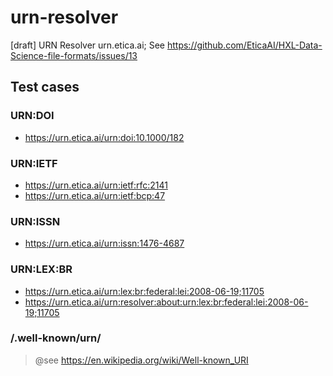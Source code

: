 # urn-resolver
[draft] URN Resolver urn.etica.ai; See https://github.com/EticaAI/HXL-Data-Science-file-formats/issues/13


<!--

ssh://urn.etica.ai/home/urneticaai/urn.etica.ai/
-->

## Test cases
### URN:DOI
- https://urn.etica.ai/urn:doi:10.1000/182

### URN:IETF
- https://urn.etica.ai/urn:ietf:rfc:2141
- https://urn.etica.ai/urn:ietf:bcp:47

### URN:ISSN
- https://urn.etica.ai/urn:issn:1476-4687

### URN:LEX:BR
- https://urn.etica.ai/urn:lex:br:federal:lei:2008-06-19;11705
- https://urn.etica.ai/urn:resolver:about:urn:lex:br:federal:lei:2008-06-19;11705

### /.well-known/urn/
> @see https://en.wikipedia.org/wiki/Well-known_URI